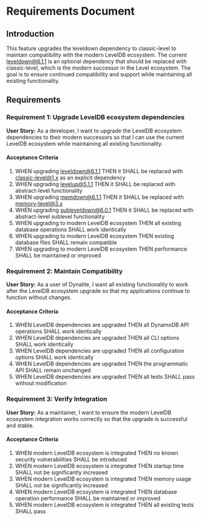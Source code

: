 # Requirements Document

## Introduction

This feature upgrades the leveldown dependency to classic-level to maintain compatibility with the modern LevelDB ecosystem. The current leveldown@6.1.1 is an optional dependency that should be replaced with classic-level, which is the modern successor in the Level ecosystem. The goal is to ensure continued compatibility and support while maintaining all existing functionality.

## Requirements

### Requirement 1: Upgrade LevelDB ecosystem dependencies

**User Story:** As a developer, I want to upgrade the LevelDB ecosystem dependencies to their modern successors so that I can use the current LevelDB ecosystem while maintaining all existing functionality.

#### Acceptance Criteria

1. WHEN upgrading leveldown@6.1.1 THEN it SHALL be replaced with classic-level@1.x as an explicit dependency
2. WHEN upgrading levelup@5.1.1 THEN it SHALL be replaced with abstract-level functionality
3. WHEN upgrading memdown@6.1.1 THEN it SHALL be replaced with memory-level@3.x
4. WHEN upgrading subleveldown@6.0.1 THEN it SHALL be replaced with abstract-level sublevel functionality
5. WHEN upgrading to modern LevelDB ecosystem THEN all existing database operations SHALL work identically
6. WHEN upgrading to modern LevelDB ecosystem THEN existing database files SHALL remain compatible
7. WHEN upgrading to modern LevelDB ecosystem THEN performance SHALL be maintained or improved

### Requirement 2: Maintain Compatibility

**User Story:** As a user of Dynalite, I want all existing functionality to work after the LevelDB ecosystem upgrade so that my applications continue to function without changes.

#### Acceptance Criteria

1. WHEN LevelDB dependencies are upgraded THEN all DynamoDB API operations SHALL work identically
2. WHEN LevelDB dependencies are upgraded THEN all CLI options SHALL work identically  
3. WHEN LevelDB dependencies are upgraded THEN all configuration options SHALL work identically
4. WHEN LevelDB dependencies are upgraded THEN the programmatic API SHALL remain unchanged
5. WHEN LevelDB dependencies are upgraded THEN all tests SHALL pass without modification

### Requirement 3: Verify Integration

**User Story:** As a maintainer, I want to ensure the modern LevelDB ecosystem integration works correctly so that the upgrade is successful and stable.

#### Acceptance Criteria

1. WHEN modern LevelDB ecosystem is integrated THEN no known security vulnerabilities SHALL be introduced
2. WHEN modern LevelDB ecosystem is integrated THEN startup time SHALL not be significantly increased
3. WHEN modern LevelDB ecosystem is integrated THEN memory usage SHALL not be significantly increased
4. WHEN modern LevelDB ecosystem is integrated THEN database operation performance SHALL be maintained or improved
5. WHEN modern LevelDB ecosystem is integrated THEN all existing tests SHALL pass